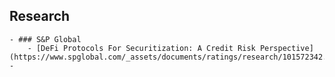 ## Research
	- ### S&P Global
		- [DeFi Protocols For Securitization: A Credit Risk Perspective](https://www.spglobal.com/_assets/documents/ratings/research/101572342.pdf)
	-